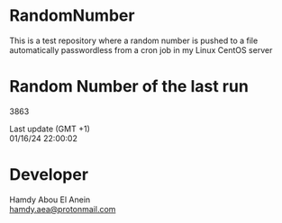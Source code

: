 # RandomNumber    
This is a test repository where a random number is pushed to a file automatically passwordless from a cron job in my Linux CentOS server    
# Random Number of the last run   
3863
      
Last update (GMT +1)    
01/16/24 22:00:02
# Developer    
Hamdy Abou El Anein   
hamdy.aea@protonmail.com
